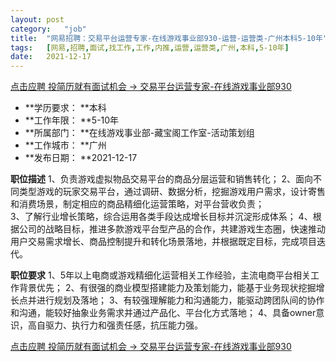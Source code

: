 ```yaml
---
layout:	post
category:	"job"
title:	"网易招聘：交易平台运营专家-在线游戏事业部930-运营-运营类-广州本科5-10年"
tags:	[网易,招聘,面试,找工作,工作,内推,运营,运营类,广州,本科,5-10年]
date:	2021-12-17
---
```


[点击应聘 投简历就有面试机会 -> 交易平台运营专家-在线游戏事业部930](http://mobile.bole.netease.com/bole/boleDetail?id=26553&employeeId=346f03c3cda5f04c&key=all)



- **学历要求： **本科
- **工作年限： **5-10年
- **所属部门： **在线游戏事业部-藏宝阁工作室-活动策划组
- **工作城市： **广州
- **发布日期： **2021-12-17



**职位描述**
1、负责游戏虚拟物品交易平台的商品分层运营和销售转化； 
2、面向不同类型游戏的玩家交易平台，通过调研、数据分析，挖掘游戏用户需求，设计寄售和消费场景，制定相应的商品精细化运营策略，对平台营收负责；  
3、了解行业增长策略，综合运用各类手段达成增长目标并沉淀形成体系； 
4、根据公司的战略目标，推进多款游戏平台型产品的合作，共建游戏生态圈，快速推动用户交易需求增长、商品控制提升和转化场景落地，并根据既定目标，完成项目迭代。



**职位要求**
1、5年以上电商或游戏精细化运营相关工作经验，主流电商平台相关工作背景优先；
2、有很强的商业模型搭建能力及策划能力，能基于业务现状挖掘增长点并进行规划及落地；
3、有较强理解能力和沟通能力，能驱动跨团队间的协作和沟通，能较好抽象业务需求并通过产品化、平台化方式落地；
4、具备owner意识，高自驱力、执行力和强责任感，抗压能力强。



[点击应聘 投简历就有面试机会 -> 交易平台运营专家-在线游戏事业部930](http://mobile.bole.netease.com/bole/boleDetail?id=26553&employeeId=346f03c3cda5f04c&key=all)